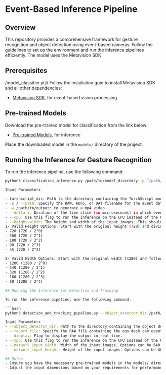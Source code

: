 # Event-Based Inference Pipeline

## Overview

This repository provides a comprehensive framework for gesture recognition and object detection using event-based cameras. Follow the guidelines to set up the environment and run the inference pipelines efficiently. The model uses the Metavision SDK


## Prerequisites
/model_classifier.ptjit
Follow the installation guid to install Metavision SDK and all other dependencies:
- [Metavision SDK](https://docs.prophesee.ai/stable/installation/index.html), for event-based vision processing

## Pre-trained Models

Download the pre-trained model for classification from the link below:

- [Pre-trained Models](https://docs.prophesee.ai/stable/guides/pre-trained_models.html?highlight=mobilenetv2_chifoumi%20zip), for inference

Place the downloaded model in the `models/` directory of the project.

## Running the Inference for Gesture Recognition

To run the inference pipeline, use the following command:

```bash
python3 classification_inference.py /path/to/model_directory -p "/path/to/event_data.raw" --delta-t 10000 --cpu --height-width 720 1280

Input Parameters

- torchscript_dir: Path to the directory containing the TorchScript model and its JSON description.
- -p / --path: Specify the RAW, HDF5, or DAT filename for the event data. Leave this blank to use a camera.
- -w /path/to/output: to generate a mp4 video
- --delta-t: Duration of the time slice (in microseconds) in which events are accumulated to compute features. Normally you should set the accumulation time interval (--delta-t) the same value as the one during the training. But if there is bandwidth constraint to run it live, you can try to increase the value accordingly, at a potential loss of accuracy.
- --cpu: Use this flag to run the inference on the CPU instead of the GPU.
- --height-width: The height and width of the input images. This should be provided as two integers. The dimensions must be negative powers of two relative to the original input size captured (720/1280).
1- Valid Height Options: Start with the original height (720) and divide by 2𝑛 (where 𝑛 is a non-negative integer) until the value is no longer positive:
- 720 (720 / 2^0)
- 360 (720 / 2^1)
- 180 (720 / 2^2)
- 90 (720 / 2^3)
- 45 (720 / 2^4)

2- Valid Width Options: Start with the original width (1280) and follow the same division:
- 1280 (1280 / 2^0)
- 640 (1280 / 2^1)
- 320 (1280 / 2^2)
- 160 (1280 / 2^3)
- 80 (1280 / 2^4)   

## Running the Inference for Detection and Tracking

To run the inference pipeline, use the following command:

```bash
python3 detection_and_tracking_pipeline.py --object_detector_dir /path/to/model_directory --record_file "/path/to/event_data.raw/driving_sample.raw" --display --cpu --network_input_width 640 --network_input_height 480

Input Parameters
- --object_detector_dir: Path to the directory containing the object detection model.
- --record_file: Specify the RAW file containing the ego dash cam event data.
- --display: Flag to display the output in real-time.
- --cpu: Use this flag to run the inference on the CPU instead of the GPU.
- --network_input_width: Width of the input images. Options can be 640, 320, 160, or 80.
- --network_input_height: Height of the input images. Options can be 480, 240, 120, or 60.

## Notes
- Ensure you have the necessary pre-trained models in the models/ directory.
- Adjust the input dimensions based on your requirements for performance versus accuracy.

